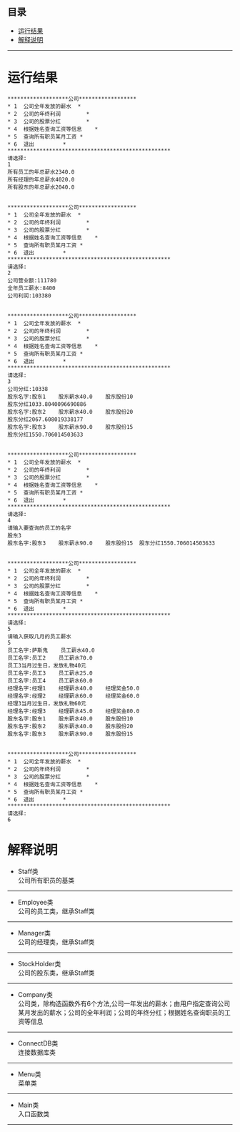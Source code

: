 ## 目录
* [运行结果](#运行结果)
* [解释说明](#解释说明)
___
# 运行结果
    *******************公司******************
    * 1  公司全年发放的薪水	*
    * 2  公司的年终利润		*
    * 3  公司的股票分红		*
    * 4  根据姓名查询工资等信息	*
    * 5  查询所有职员某月工资	*
    * 6  退出			*
    ***************************************************
    请选择:
    1
    所有员工的年总薪水2340.0
    所有经理的年总薪水4020.0
    所有股东的年总薪水2040.0


    *******************公司******************
    * 1  公司全年发放的薪水	*
    * 2  公司的年终利润		*
    * 3  公司的股票分红		*
    * 4  根据姓名查询工资等信息	*
    * 5  查询所有职员某月工资	*
    * 6  退出			*
    ***************************************************
    请选择:
    2
    公司营业额:111780
    全年员工薪水:8400
    公司利润:103380


    *******************公司******************
    * 1  公司全年发放的薪水	*
    * 2  公司的年终利润		*
    * 3  公司的股票分红		*
    * 4  根据姓名查询工资等信息	*
    * 5  查询所有职员某月工资	*
    * 6  退出			*
    ***************************************************
    请选择:
    3
    公司分红:10338
    股东名字:股东1	股东薪水40.0	股东股份10	
    股东分红1033.8040096690886
    股东名字:股东2	股东薪水40.0	股东股份20	
    股东分红2067.608019338177
    股东名字:股东3	股东薪水90.0	股东股份15	
    股东分红1550.706014503633


    *******************公司******************
    * 1  公司全年发放的薪水	*
    * 2  公司的年终利润		*
    * 3  公司的股票分红		*
    * 4  根据姓名查询工资等信息	*
    * 5  查询所有职员某月工资	*
    * 6  退出			*
    ***************************************************
    请选择:
    4
    请输入要查询的员工的名字
    股东3
    股东名字:股东3	股东薪水90.0	股东股份15	股东分红1550.706014503633


    *******************公司******************
    * 1  公司全年发放的薪水	*
    * 2  公司的年终利润		*
    * 3  公司的股票分红		*
    * 4  根据姓名查询工资等信息	*
    * 5  查询所有职员某月工资	*
    * 6  退出			*
    ***************************************************
    请选择:
    5
    请输入获取几月的员工薪水
    5
    员工名字:萨斯鬼	员工薪水40.0
    员工名字:员工2	员工薪水70.0
    员工3当月过生日，发放礼物40元
    员工名字:员工3	员工薪水25.0
    员工名字:员工4	员工薪水60.0
    经理名字:经理1	经理薪水40.0	经理奖金50.0
    经理名字:经理2	经理薪水60.0	经理奖金60.0
    经理3当月过生日，发放礼物60元
    经理名字:经理3	经理薪水45.0	经理奖金80.0
    股东名字:股东1	股东薪水40.0	股东股份10
    股东名字:股东2	股东薪水40.0	股东股份20
    股东名字:股东3	股东薪水90.0	股东股份15


    *******************公司******************
    * 1  公司全年发放的薪水	*
    * 2  公司的年终利润		*
    * 3  公司的股票分红		*
    * 4  根据姓名查询工资等信息	*
    * 5  查询所有职员某月工资	*
    * 6  退出			*
    ***************************************************
    请选择:
    6
# 解释说明
* Staff类</br>
公司所有职员的基类
***
* Employee类</br>
公司的员工类，继承Staff类
***
* Manager类</br>
公司的经理类，继承Staff类
***
* StockHolder类</br>
公司的股东类，继承Staff类
***
* Company类</br>
公司类，除构造函数外有6个方法,公司一年发出的薪水；由用户指定查询公司某月发出的薪水；公司的全年利润；公司的年终分红；根据姓名查询职员的工资等信息
***
* ConnectDB类</br>
连接数据库类
***
* Menu类</br>
菜单类
***
* Main类</br>
入口函数类
***
